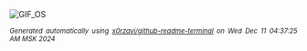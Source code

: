 <div align="justify">
<picture>
    <source media="(prefers-color-scheme: dark)" srcset="https://i.ibb.co/YPqZmcL/output-gif.gif">
    <source media="(prefers-color-scheme: light)" srcset="https://i.ibb.co/YPqZmcL/output-gif.gif">
    <img alt="GIF_OS" src="https://i.ibb.co/YPqZmcL/output-gif.gif">
</picture>

<sub><i>Generated automatically using [x0rzavi/github-readme-terminal](https://github.com/x0rzavi/github-readme-terminal) on Wed Dec 11 04:37:25 AM MSK 2024</i></sub>

</div>

<!-- Image deletion URL: https://ibb.co/q7P5KNr/c88e157d6eb87e3bdd4f214d1f4b1b61 -->